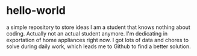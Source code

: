 # hello-world
a simple repository to store ideas
I am a student that knows nothing about coding.
Actually not an actual student anymore. I'm dedicating in exportation of home appliances right now.
I got lots of data and chores to solve during daily work, which leads me to Github to find a better solution.
